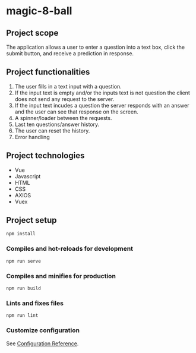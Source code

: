 # magic-8-ball

## Project scope

The application allows a user to enter a question into a text box, click the submit button, and receive a prediction in response.

## Project functionalities

1. The user fills in a text input with a question.
2. If the input text is empty and/or the inputs text is not question the client does not send any request to the server.
4. If the input text incudes a question the server responds with an answer and the user can see that response on the screen.
5. A spinner/loader between the requests.
6. Last ten questions/answer history.
7. The user can reset the history.
8. Error handling

## Project technologies

- Vue
- Javascript
- HTML
- CSS
- AXIOS
- Vuex


## Project setup
```
npm install
```

### Compiles and hot-reloads for development
```
npm run serve
```

### Compiles and minifies for production
```
npm run build
```

### Lints and fixes files
```
npm run lint
```

### Customize configuration
See [Configuration Reference](https://cli.vuejs.org/config/).
